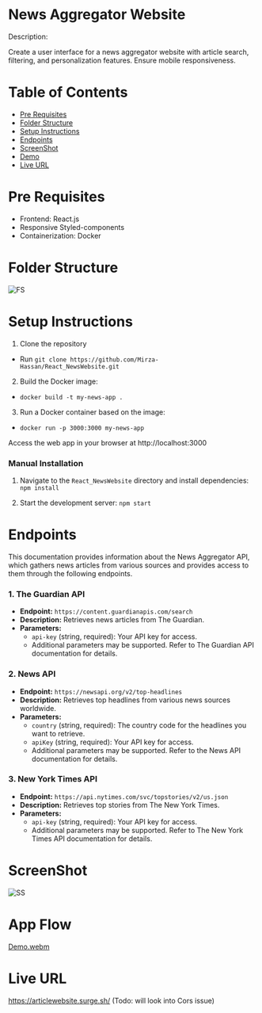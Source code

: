 # News Aggregator Website

Description: 

Create a user interface for a news aggregator website with article search, filtering, and personalization features. Ensure mobile responsiveness.

# Table of Contents

- [Pre Requisites](#pre-requisites)
- [Folder Structure](#folder-structure)
- [Setup Instructions](#setup-instructions)
- [Endpoints](#endpoints)
- [ScreenShot](#screenshot)
- [Demo](#app-flow)
- [Live URL](#live-url)

# Pre Requisites

- Frontend: React.js
- Responsive Styled-components
- Containerization: Docker
  
# Folder Structure
![FS](https://github.com/Mirza-Hassan/React_NewsWebsite/assets/17096257/0d85e198-9f94-406e-b496-1365db67ac33)

# Setup Instructions

1. Clone the repository
- Run `git clone https://github.com/Mirza-Hassan/React_NewsWebsite.git` 

2. Build the Docker image:
- `docker build -t my-news-app .`

3. Run a Docker container based on the image:

- `docker run -p 3000:3000 my-news-app`

Access the web app in your browser at http://localhost:3000

### Manual Installation
1. Navigate to the `React_NewsWebsite` directory and install dependencies: `npm install`

2. Start the development server: `npm start`
   
# Endpoints

This documentation provides information about the News Aggregator API, which gathers news articles from various sources and provides access to them through the following endpoints.

### 1. The Guardian API

- **Endpoint:** `https://content.guardianapis.com/search`
- **Description:** Retrieves news articles from The Guardian.
- **Parameters:** 
  - `api-key` (string, required): Your API key for access.
  - Additional parameters may be supported. Refer to The Guardian API documentation for details.

### 2. News API

- **Endpoint:** `https://newsapi.org/v2/top-headlines`
- **Description:** Retrieves top headlines from various news sources worldwide.
- **Parameters:** 
  - `country` (string, required): The country code for the headlines you want to retrieve.
  - `apiKey` (string, required): Your API key for access.
  - Additional parameters may be supported. Refer to the News API documentation for details.

### 3. New York Times API

- **Endpoint:** `https://api.nytimes.com/svc/topstories/v2/us.json`
- **Description:** Retrieves top stories from The New York Times.
- **Parameters:** 
  - `api-key` (string, required): Your API key for access.
  - Additional parameters may be supported. Refer to The New York Times API documentation for details.

# ScreenShot
![SS](https://github.com/Mirza-Hassan/React_NewsWebsite/assets/17096257/eb175c89-22ea-4989-a7c9-e4e28aaa7e10)

# App Flow
[Demo.webm](https://github.com/Mirza-Hassan/React_NewsWebsite/assets/17096257/429eafd8-7121-48cd-bbd5-2a9296794480)

# Live URL
https://articlewebsite.surge.sh/ 
(Todo: will look into Cors issue)

